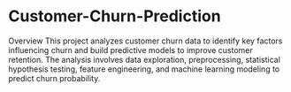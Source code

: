 # Customer-Churn-Prediction
Overview  This project analyzes customer churn data to identify key factors influencing churn and build predictive models to improve customer retention. The analysis involves data exploration, preprocessing, statistical hypothesis testing, feature engineering, and machine learning modeling to predict churn probability.
